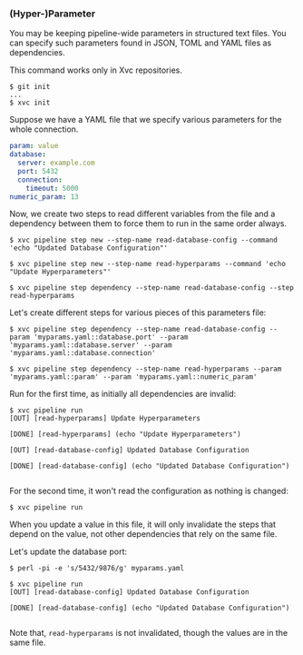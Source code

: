### (Hyper-)Parameter

You may be keeping pipeline-wide parameters in structured text files. You can specify such parameters found in JSON,
TOML and YAML files as dependencies.


This command works only in Xvc repositories.

```console
$ git init
...
$ xvc init
```

Suppose we have a YAML file that we specify various parameters for the whole connection.

```yaml
param: value
database:
  server: example.com
  port: 5432
  connection:
    timeout: 5000
numeric_param: 13
```

Now, we create two steps to read different variables from the file and a dependency between them to force them to run in
the same order always.

```
$ xvc pipeline step new --step-name read-database-config --command 'echo "Updated Database Configuration"'

$ xvc pipeline step new --step-name read-hyperparams --command 'echo "Update Hyperparameters"'

$ xvc pipeline step dependency --step-name read-database-config --step read-hyperparams
```

Let's create different steps for various pieces of this parameters file:

```console
$ xvc pipeline step dependency --step-name read-database-config --param 'myparams.yaml::database.port' --param 'myparams.yaml::database.server' --param 'myparams.yaml::database.connection'

$ xvc pipeline step dependency --step-name read-hyperparams --param 'myparams.yaml::param' --param 'myparams.yaml::numeric_param'

```

Run for the first time, as initially all dependencies are invalid:

```console
$ xvc pipeline run
[OUT] [read-hyperparams] Update Hyperparameters

[DONE] [read-hyperparams] (echo "Update Hyperparameters")

[OUT] [read-database-config] Updated Database Configuration

[DONE] [read-database-config] (echo "Updated Database Configuration")


```

For the second time, it won't read the configuration as nothing is changed:

```console
$ xvc pipeline run

```

When you update a value in this file, it will only invalidate the steps that depend on the value, not other dependencies
that rely on the same file.

Let's update the database port:

```console
$ perl -pi -e 's/5432/9876/g' myparams.yaml

$ xvc pipeline run
[OUT] [read-database-config] Updated Database Configuration

[DONE] [read-database-config] (echo "Updated Database Configuration")


```

Note that, `read-hyperparams` is not invalidated, though the values are in the same file.

